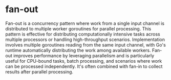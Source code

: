 # fan-out

Fan-out is a concurrency pattern where work from a single input channel is distributed to multiple worker goroutines for parallel processing. This pattern is effective for distributing computationally intensive tasks across multiple processors or handling high-throughput scenarios. Implementation involves multiple goroutines reading from the same input channel, with Go's runtime automatically distributing the work among available workers. Fan-out improves performance by leveraging parallelism and is particularly useful for CPU-bound tasks, batch processing, and scenarios where work can be processed independently. It's often combined with fan-in to collect results after parallel processing.